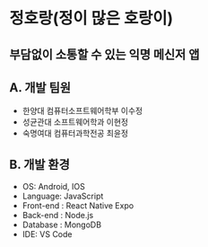 # 정호랑(정이 많은 호랑이)
## 부담없이 소통할 수 있는 익명 메신저 앱

## A. 개발 팀원  
- 한양대 컴퓨터소프트웨어학부 이수정
- 성균관대 소프트웨어학과 이현정
- 숙명여대 컴퓨터과학전공 최윤정

## B. 개발 환경
- OS: Android, IOS
- Language: JavaScript
- Front-end : React Native Expo
- Back-end : Node.js
- Database : MongoDB
- IDE: VS Code
